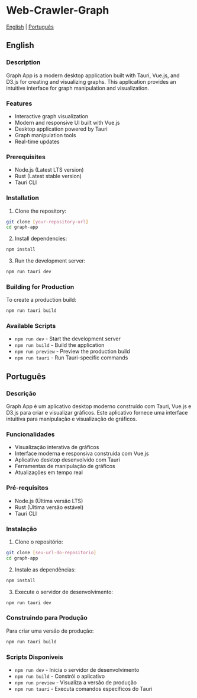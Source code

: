 # Web-Crawler-Graph

[English](#english) | [Português](#português)

## English

### Description
Graph App is a modern desktop application built with Tauri, Vue.js, and D3.js for creating and visualizing graphs. This application provides an intuitive interface for graph manipulation and visualization.

### Features
- Interactive graph visualization
- Modern and responsive UI built with Vue.js
- Desktop application powered by Tauri
- Graph manipulation tools
- Real-time updates

### Prerequisites
- Node.js (Latest LTS version)
- Rust (Latest stable version)
- Tauri CLI

### Installation
1. Clone the repository:
```bash
git clone [your-repository-url]
cd graph-app
```

2. Install dependencies:
```bash
npm install
```

3. Run the development server:
```bash
npm run tauri dev
```

### Building for Production
To create a production build:
```bash
npm run tauri build
```

### Available Scripts
- `npm run dev` - Start the development server
- `npm run build` - Build the application
- `npm run preview` - Preview the production build
- `npm run tauri` - Run Tauri-specific commands

## Português

### Descrição
Graph App é um aplicativo desktop moderno construído com Tauri, Vue.js e D3.js para criar e visualizar gráficos. Este aplicativo fornece uma interface intuitiva para manipulação e visualização de gráficos.

### Funcionalidades
- Visualização interativa de gráficos
- Interface moderna e responsiva construída com Vue.js
- Aplicativo desktop desenvolvido com Tauri
- Ferramentas de manipulação de gráficos
- Atualizações em tempo real

### Pré-requisitos
- Node.js (Última versão LTS)
- Rust (Última versão estável)
- Tauri CLI

### Instalação
1. Clone o repositório:
```bash
git clone [seu-url-do-repositorio]
cd graph-app
```

2. Instale as dependências:
```bash
npm install
```

3. Execute o servidor de desenvolvimento:
```bash
npm run tauri dev
```

### Construindo para Produção
Para criar uma versão de produção:
```bash
npm run tauri build
```

### Scripts Disponíveis
- `npm run dev` - Inicia o servidor de desenvolvimento
- `npm run build` - Constrói o aplicativo
- `npm run preview` - Visualiza a versão de produção
- `npm run tauri` - Executa comandos específicos do Tauri
